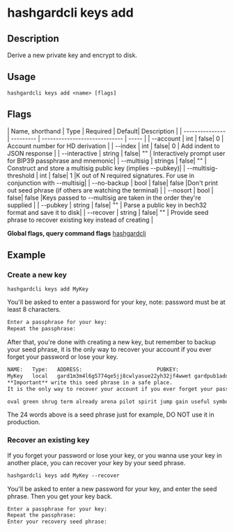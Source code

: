 # hashgardcli keys add

## Description

Derive a new private key and encrypt to disk.

## Usage

```shell
hashgardcli keys add <name> [flags]
```

## Flags

| Name, shorthand      | Type  | Required  | Default| Description      |
| --------------- | --------- | ----------------------------- | ----- |
| --account       | int | false| 0 | Account number for HD derivation                      |
| --index         | int | false| 0 | Add indent to JSON response          |
| --interactive | string | false| "" | Interactively prompt user for BIP39 passphrase and mnemonic|
| --multisig | strings | false| "" |  Construct and store a multisig public key (implies --pubkey)|
| --multisig-threshold | int | false| 1 |K out of N required signatures. For use in conjunction with --multisig|
| --no-backup     | bool | false| false |Don't print out seed phrase (if others are watching the terminal) |
| --nosort | bool | false| false |Keys passed to --multisig are taken in the order they're supplied |
| --pubkey | string | false| "" | Parse a public key in bech32 format and save it to disk|
| --recover       | string | false| "" |  Provide seed phrase to recover existing key instead of creating            |

**Global flags, query command flags** [hashgardcli](../README.md)

## Example

### Create a new key

```shell
hashgardcli keys add MyKey
```

You'll be asked to enter a password for your key, note: password must be at least 8 characters.

```txt
Enter a passphrase for your key:
Repeat the passphrase:
```

After that, you're done with creating a new key, but remember to backup your seed phrase, it is the only way to recover your account if you ever forget your password or lose your key.
```txt
NAME:	Type:	ADDRESS:						PUBKEY:
MyKey	local	gard1m3m4l6g5774qe5jj8cwlyasue22yh32jf4wwet	gardpub1addwnpepqvu549hgyhnxlveqmtdn2xywygxpgzcsqefxur47zkz4e0e9x67hvjr6r6p
**Important** write this seed phrase in a safe place.
It is the only way to recover your account if you ever forget your password.

oval green shrug term already arena pilot spirit jump gain useful symbol hover grid item concert kiss zero bleak farm capable peanut snack basket
```

The 24 words above is a seed phrase just for example, DO NOT use it in production.


### Recover an existing key

If you forget your password or lose your key, or you wanna use your key in another place, you can recover your key by your seed phrase.

```txt
hashgardcli keys add MyKey --recover
```

You'll be asked to enter a new password for your key, and enter the seed phrase. Then you get your key back.

```txt
Enter a passphrase for your key:
Repeat the passphrase:
Enter your recovery seed phrase:
```
